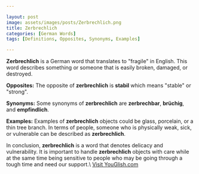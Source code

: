 ```yaml
---

layout: post
image: assets/images/posts/Zerbrechlich.png
title: Zerbrechlich
categories: [German Words]
tags: [Definitions, Opposites, Synonyms, Examples]

---
```


**Zerbrechlich** is a German word that translates to "fragile" in English. This word describes something or someone that is easily broken, damaged, or destroyed. 

**Opposites:** The opposite of **zerbrechlich** is **stabil** which means "stable" or "strong". 

**Synonyms:** Some synonyms of **zerbrechlich** are **zerbrechbar**, **brüchig**, and **empfindlich**.

**Examples:** Examples of **zerbrechlich** objects could be glass, porcelain, or a thin tree branch. In terms of people, someone who is physically weak, sick, or vulnerable can be described as **zerbrechlich**. 

In conclusion, **zerbrechlich** is a word that denotes delicacy and vulnerability. It is important to handle **zerbrechlich** objects with care while at the same time being sensitive to people who may be going through a tough time and need our support.\ <a id="yg-widget-0" class="youglish-widget" data-query="Zerbrechlich" data-lang="german" data-components="8412" data-auto-start="0" data-bkg-color="theme_light" data-title="How%20to%20pronounce%20Zerbrechlich%20in%20German"  rel="nofollow" href="https://youglish.com">Visit YouGlish.com</a><script async src="https://youglish.com/public/emb/widget.js" charset="utf-8"></script>
